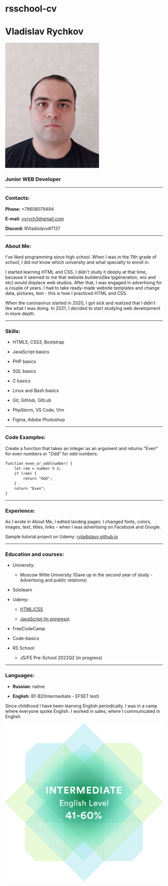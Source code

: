 # rsschool-cv
# Vladislav Rychkov

![I](./photo.jpg)
### **Junior WEB Developer**
****
### **Contacts:**
**Phone:** +79608079494

**E-mail:** vvrych3@gmail.com

**Discord:** RVladislavv#7137

***

### **About Me:**
I've liked programming since high school. When I was in the 11th grade of school, I did not know which university and what specialty to enroll in. 

I started learning HTML and CSS. I didn't study it deeply at that time, because it seemed to me that website builders(like lpgeneration, wix and etc) would displace web studios. After that, I was engaged in advertising for a couple of years. I had to take ready-made website templates and change data, pictures, text - this is how I practiced HTML and CSS.

When the coronavirus started in 2020, I got sick and realized that I didn't like what I was doing.
In 2021, I decided to start studying web development in more depth.

***

### **Skills:**
* HTML5, CSS3, Bootstrap

* JavaScript basics

* PHP basics

* SQL basics

* C basics

* Linux and Bash basics

* Git, GitHub, GitLub

* PhpStorm, VS Code, Vim

* Figma, Adobe Photoshop

***

### **Code Examples:**

Create a function that takes an integer as an argument and returns "Even" for even numbers or "Odd" for odd numbers.

```
function even_or_odd(number) {
    let rem = number % 2;
    if (rem) {
        return "Odd";
    } 
    return "Even";
}
```

***

### **Experience:**
As I wrote in About Me, I edited landing pages: I changed fonts, colors, images, text, titles, links - when I was advertising on Facebook and Google.

Sample tutorial project on Udemy: [rvladislavv.github.io](https://rvladislavv.github.io/)

***

### **Education and courses:**
* University:

    * Moscow Witte University (Gave up in the second year of study - Advertising and public relations)

* Sololearn


* Udemy:


    * [HTML/CSS](https://www.udemy.com/course/webdeveloper)


    * [JavaScript (in progress)](https://www.udemy.com/course/javascript_full/)


* FreeCodeCamp


* Code-basics


* RS School: 


    * JS/FE Pre-School 2022Q2 (in progress)

***

### **Languages:**
* **Russian:**  native

* **English:**
B1-B2(Intermediate - EFSET test)

Since childhood I have been learning English periodically. I was in a camp where everyone spoke English. I worked in sales, where I communicated in English.

![Proof](./eng.png)